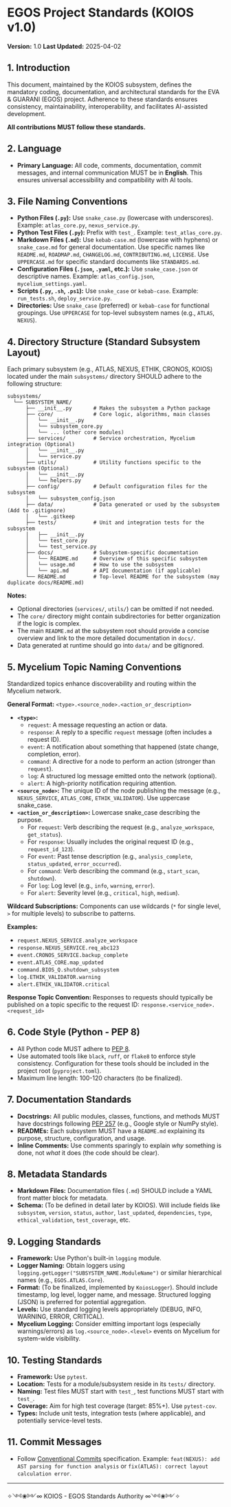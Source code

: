 # EGOS Project Standards (KOIOS v1.0)

**Version:** 1.0
**Last Updated:** 2025-04-02

## 1. Introduction

This document, maintained by the KOIOS subsystem, defines the mandatory coding, documentation, and architectural standards for the EVA & GUARANI (EGOS) project. Adherence to these standards ensures consistency, maintainability, interoperability, and facilitates AI-assisted development.

**All contributions MUST follow these standards.**

## 2. Language

- **Primary Language:** All code, comments, documentation, commit messages, and internal communication MUST be in **English**. This ensures universal accessibility and compatibility with AI tools.

## 3. File Naming Conventions

- **Python Files (`.py`):** Use `snake_case.py` (lowercase with underscores). Example: `atlas_core.py`, `nexus_service.py`.
- **Python Test Files (`.py`):** Prefix with `test_`. Example: `test_atlas_core.py`.
- **Markdown Files (`.md`):** Use `kebab-case.md` (lowercase with hyphens) or `snake_case.md` for general documentation. Use specific names like `README.md`, `ROADMAP.md`, `CHANGELOG.md`, `CONTRIBUTING.md`, `LICENSE`. Use `UPPERCASE.md` for specific standard documents like `STANDARDS.md`.
- **Configuration Files (`.json`, `.yaml`, etc.):** Use `snake_case.json` or descriptive names. Example: `atlas_config.json`, `mycelium_settings.yaml`.
- **Scripts (`.py`, `.sh`, `.ps1`):** Use `snake_case` or `kebab-case`. Example: `run_tests.sh`, `deploy_service.py`.
- **Directories:** Use `snake_case` (preferred) or `kebab-case` for functional groupings. Use `UPPERCASE` for top-level subsystem names (e.g., `ATLAS`, `NEXUS`).

## 4. Directory Structure (Standard Subsystem Layout)

Each primary subsystem (e.g., ATLAS, NEXUS, ETHIK, CRONOS, KOIOS) located under the main `subsystems/` directory SHOULD adhere to the following structure:

```
subsystems/
  └── SUBSYSTEM_NAME/
      ├── __init__.py       # Makes the subsystem a Python package
      ├── core/             # Core logic, algorithms, main classes
      │   └── __init__.py
      │   └── subsystem_core.py
      │   └── ... (other core modules)
      ├── services/         # Service orchestration, Mycelium integration (Optional)
      │   └── __init__.py
      │   └── service.py
      ├── utils/            # Utility functions specific to the subsystem (Optional)
      │   └── __init__.py
      │   └── helpers.py
      ├── config/           # Default configuration files for the subsystem
      │   └── subsystem_config.json
      ├── data/             # Data generated or used by the subsystem (Add to .gitignore)
      │   └── .gitkeep
      ├── tests/            # Unit and integration tests for the subsystem
      │   ├── __init__.py
      │   └── test_core.py
      │   └── test_service.py
      ├── docs/             # Subsystem-specific documentation
      │   └── README.md     # Overview of this specific subsystem
      │   └── usage.md      # How to use the subsystem
      │   └── api.md        # API documentation (if applicable)
      └── README.md         # Top-level README for the subsystem (may duplicate docs/README.md)
```

**Notes:**

- Optional directories (`services/`, `utils/`) can be omitted if not needed.
- The `core/` directory might contain subdirectories for better organization if the logic is complex.
- The main `README.md` at the subsystem root should provide a concise overview and link to the more detailed documentation in `docs/`.
- Data generated at runtime should go into `data/` and be gitignored.

## 5. Mycelium Topic Naming Conventions

Standardized topics enhance discoverability and routing within the Mycelium network.

**General Format:** `<type>.<source_node>.<action_or_description>`

- **`<type>`:**
    - `request`: A message requesting an action or data.
    - `response`: A reply to a specific `request` message (often includes a request ID).
    - `event`: A notification about something that happened (state change, completion, error).
    - `command`: A directive for a node to perform an action (stronger than `request`).
    - `log`: A structured log message emitted onto the network (optional).
    - `alert`: A high-priority notification requiring attention.
- **`<source_node>`:** The unique ID of the node publishing the message (e.g., `NEXUS_SERVICE`, `ATLAS_CORE`, `ETHIK_VALIDATOR`). Use uppercase snake_case.
- **`<action_or_description>`:** Lowercase snake_case describing the purpose.
    - For `request`: Verb describing the request (e.g., `analyze_workspace`, `get_status`).
    - For `response`: Usually includes the original request ID (e.g., `request_id_123`).
    - For `event`: Past tense description (e.g., `analysis_complete`, `status_updated`, `error_occurred`).
    - For `command`: Verb describing the command (e.g., `start_scan`, `shutdown`).
    - For `log`: Log level (e.g., `info`, `warning`, `error`).
    - For `alert`: Severity level (e.g., `critical`, `high`, `medium`).

**Wildcard Subscriptions:** Components can use wildcards (`*` for single level, `>` for multiple levels) to subscribe to patterns.

**Examples:**

- `request.NEXUS_SERVICE.analyze_workspace`
- `response.NEXUS_SERVICE.req_abc123`
- `event.CRONOS_SERVICE.backup_complete`
- `event.ATLAS_CORE.map_updated`
- `command.BIOS_Q.shutdown_subsystem`
- `log.ETHIK_VALIDATOR.warning`
- `alert.ETHIK_VALIDATOR.critical`

**Response Topic Convention:**
Responses to requests should typically be published on a topic specific to the request ID:
`response.<service_node>.<request_id>`

## 6. Code Style (Python - PEP 8)

- All Python code MUST adhere to [PEP 8](https://peps.python.org/pep-0008/).
- Use automated tools like `black`, `ruff`, or `flake8` to enforce style consistency. Configuration for these tools should be included in the project root (`pyproject.toml`).
- Maximum line length: 100-120 characters (to be finalized).

## 7. Documentation Standards

- **Docstrings:** All public modules, classes, functions, and methods MUST have docstrings following [PEP 257](https://peps.python.org/pep-0257/) (e.g., Google style or NumPy style).
- **READMEs:** Each subsystem MUST have a `README.md` explaining its purpose, structure, configuration, and usage.
- **Inline Comments:** Use comments sparingly to explain *why* something is done, not *what* it does (the code should be clear).

## 8. Metadata Standards

- **Markdown Files:** Documentation files (`.md`) SHOULD include a YAML front matter block for metadata.
- **Schema:** (To be defined in detail later by KOIOS). Will include fields like `subsystem`, `version`, `status`, `author`, `last_updated`, `dependencies`, `type`, `ethical_validation`, `test_coverage`, etc.

## 9. Logging Standards

- **Framework:** Use Python's built-in `logging` module.
- **Logger Naming:** Obtain loggers using `logging.getLogger("SUBSYSTEM_NAME.ModuleName")` or similar hierarchical names (e.g., `EGOS.ATLAS.Core`).
- **Format:** (To be finalized, implemented by `KoiosLogger`). Should include timestamp, log level, logger name, and message. Structured logging (JSON) is preferred for potential aggregation.
- **Levels:** Use standard logging levels appropriately (DEBUG, INFO, WARNING, ERROR, CRITICAL).
- **Mycelium Logging:** Consider emitting important logs (especially warnings/errors) as `log.<source_node>.<level>` events on Mycelium for system-wide visibility.

## 10. Testing Standards

- **Framework:** Use `pytest`.
- **Location:** Tests for a module/subsystem reside in its `tests/` directory.
- **Naming:** Test files MUST start with `test_`, test functions MUST start with `test_`.
- **Coverage:** Aim for high test coverage (target: 85%+). Use `pytest-cov`.
- **Types:** Include unit tests, integration tests (where applicable), and potentially service-level tests.

## 11. Commit Messages

- Follow [Conventional Commits](https://www.conventionalcommits.org/) specification. Example: `feat(NEXUS): add AST parsing for function analysis` or `fix(ATLAS): correct layout calculation error`.

---

✧༺❀༻∞ KOIOS - EGOS Standards Authority ∞༺❀༻✧ 